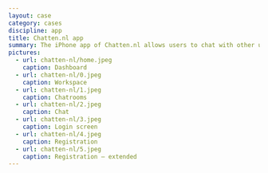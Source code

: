 ```yaml
---
layout: case
category: cases
discipline: app
title: Chatten.nl app
summary: The iPhone app of Chatten.nl allows users to chat with other users of the same application, but also with users who are using the chat application on chatten.nl.
pictures:
  - url: chatten-nl/home.jpeg
    caption: Dashboard
  - url: chatten-nl/0.jpeg
    caption: Workspace
  - url: chatten-nl/1.jpeg
    caption: Chatrooms
  - url: chatten-nl/2.jpeg
    caption: Chat
  - url: chatten-nl/3.jpeg
    caption: Login screen
  - url: chatten-nl/4.jpeg
    caption: Registration
  - url: chatten-nl/5.jpeg
    caption: Registration — extended
---
```

